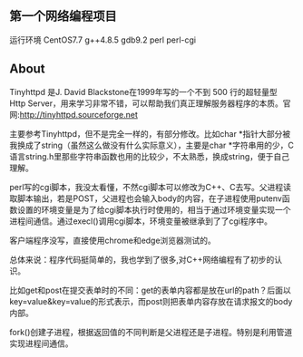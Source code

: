 ## 第一个网络编程项目 ##

运行环境 CentOS7.7 g++4.8.5 gdb9.2
perl perl-cgi

## About ##

Tinyhttpd 是J. David Blackstone在1999年写的一个不到 500 行的超轻量型 Http Server，用来学习非常不错，可以帮助我们真正理解服务器程序的本质。官网:http://tinyhttpd.sourceforge.net

主要参考Tinyhttpd，但不是完全一样的，有部分修改。比如char \*指针大部分被我换成了string（虽然这么做没有什么实际意义），主要是char \*字符串用的少，C语言string.h里那些字符串函数也用的比较少，不太熟悉，换成string，便于自己理解。

perl写的cgi脚本，我没太看懂，不然cgi脚本可以修改为C++、C去写。父进程读取脚本输出，若是POST，父进程也会输入body的内容，在子进程使用putenv函数设置的环境变量是为了给cgi脚本执行时使用的，相当于通过环境变量实现一个进程间通信。通过execl()调用cgi脚本，环境变量被继承到了了cgi程序中。

客户端程序没写，直接使用chrome和edge浏览器测试的。

总体来说：程序代码挺简单的，我也学到了很多,对C++网络编程有了初步的认识。

比如get和post在提交表单时的不同：get的表单内容都是放在url的path？后面以key=value&key=value的形式表示，而post则把表单内容存放在请求报文的body内部。

fork()创建子进程，根据返回值的不同判断是父进程还是子进程。特别是利用管道实现进程间通信。
